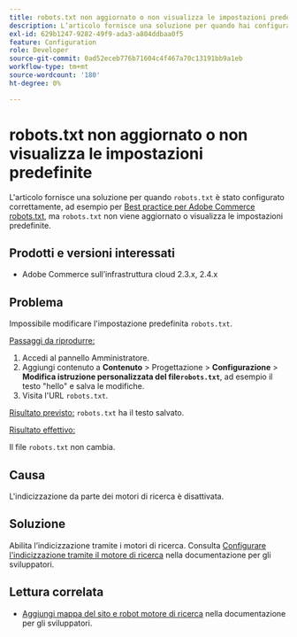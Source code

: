 ```yaml
---
title: robots.txt non aggiornato o non visualizza le impostazioni predefinite
description: L’articolo fornisce una soluzione per quando hai configurato correttamente "robots.txt", ad esempio per [Best practice per Adobe Commerce robots.txt](https://support.magento.com/hc/en-us/articles/360048754931) ma "robots.txt" non viene aggiornato o visualizza le impostazioni predefinite.
exl-id: 629b1247-9282-49f9-ada3-a804ddbaa0f5
feature: Configuration
role: Developer
source-git-commit: 0ad52eceb776b71604c4f467a70c13191bb9a1eb
workflow-type: tm+mt
source-wordcount: '180'
ht-degree: 0%

---
```


# robots.txt non aggiornato o non visualizza le impostazioni predefinite

L&#39;articolo fornisce una soluzione per quando `robots.txt` è stato configurato correttamente, ad esempio per [Best practice per Adobe Commerce robots.txt](https://support.magento.com/hc/en-us/articles/360048754931), ma `robots.txt` non viene aggiornato o visualizza le impostazioni predefinite.

## Prodotti e versioni interessati

* Adobe Commerce sull’infrastruttura cloud 2.3.x, 2.4.x

## Problema

Impossibile modificare l&#39;impostazione predefinita `robots.txt`.

<u>Passaggi da riprodurre:</u>

1. Accedi al pannello Amministratore.
1. Aggiungi contenuto a **Contenuto** > Progettazione > **Configurazione** > **Modifica istruzione personalizzata del file`robots.txt`**, ad esempio il testo &quot;hello&quot; e salva le modifiche.
1. Visita l&#39;URL `robots.txt`.

<u>Risultato previsto:</u>
`robots.txt` ha il testo salvato.

<u>Risultato effettivo:</u>

Il file `robots.txt` non cambia.

## Causa

L&#39;indicizzazione da parte dei motori di ricerca è disattivata.

## Soluzione

Abilita l’indicizzazione tramite i motori di ricerca. Consulta [Configurare l&#39;indicizzazione tramite il motore di ricerca](https://devdocs.magento.com/cloud/trouble/robots-sitemap.html#configure-indexing-by-search-engine) nella documentazione per gli sviluppatori.

## Lettura correlata

* [Aggiungi mappa del sito e robot motore di ricerca](https://devdocs.magento.com/cloud/trouble/robots-sitemap.html) nella documentazione per gli sviluppatori.
